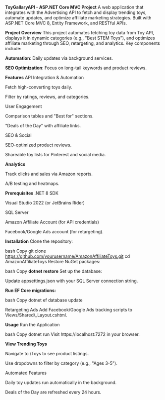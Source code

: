 **ToyGallaryAPI - ASP.NET Core MVC Project**
A web application that integrates with the Advertising API to fetch and display trending toys, automate updates, and optimize affiliate marketing strategies. Built with ASP.NET Core MVC 8, Entity Framework, and RESTful APIs.

**Project Overview**
This project automates fetching toy data from Toy API, displays it in dynamic categories (e.g., "Best STEM Toys"), and optimizes affiliate marketing through SEO, retargeting, and analytics. Key components include:

**Automation**: Daily updates via background services.

**SEO Optimization**: Focus on long-tail keywords and product reviews.

**Features**
API Integration & Automation

Fetch high-converting toys daily.

Filter by ratings, reviews, and categories.

User Engagement

Comparison tables and "Best for" sections.

"Deals of the Day" with affiliate links.

SEO & Social

SEO-optimized product reviews.

Shareable toy lists for Pinterest and social media.


**Analytics**

Track clicks and sales via Amazon reports.

A/B testing and heatmaps.

**Prerequisites**
.NET 8 SDK

Visual Studio 2022 (or JetBrains Rider)

SQL Server

Amazon Affiliate Account (for API credentials)

Facebook/Google Ads account (for retargeting).

**Installation**
Clone the repository:

bash
Copy
git clone https://github.com/yourusername/AmazonAffiliateToys.git
cd AmazonAffiliateToys
Restore NuGet packages:

bash
Copy
**dotnet restore**
Set up the database:

Update appsettings.json with your SQL Server connection string.

**Run EF Core migrations:**

bash
Copy
dotnet ef database update

Retargeting Ads
Add Facebook/Google Ads tracking scripts to Views/Shared/_Layout.cshtml.

**Usage**
Run the Application

bash
Copy
dotnet run
Visit https://localhost:7272 in your browser.

**View Trending Toys**

Navigate to /Toys to see product listings.

Use dropdowns to filter by category (e.g., "Ages 3-5").

Automated Features

Daily toy updates run automatically in the background.

Deals of the Day are refreshed every 24 hours.
